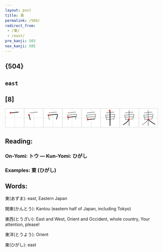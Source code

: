 ```yaml
---
layout: post
title: 東
permalink: /504/
redirect_from:
 - /東/
 - /east/
pre_kanji: 503
nex_kanji: 505
---
```


## {504}

## `east`

## [8]

<div class="stroke"><img src="../images/E69DB1.png" /></div>

## Reading:

### On-Yomi: トウ &mdash; Kun-Yomi: ひがし

### Examples: 東 (ひがし)

## Words:

東(あずま): east, Eastern Japan

関東(かんとう): Kantou (eastern half of Japan, including Tokyo)

東西(とうざい): East and West, Orient and Occident, whole country, Your attention, please!

東洋(とうよう): Orient

東(ひがし): east
